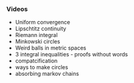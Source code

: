 ### Videos
* Uniform convergence
* Lipschtitz continuity
* Riemann integral
* Minkowski circles
* Weird balls in metric spaces
* 3 integral inequalities - proofs without words
* compatcification
* ways to make circles
* absorbing markov chains
